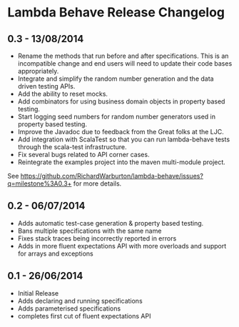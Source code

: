 Lambda Behave Release Changelog
===============================

0.3 - 13/08/2014
----------------

 * Rename the methods that run before and after specifications. This is an incompatible change and end users will need
 to update their code bases appropriately.
 * Integrate and simplify the random number generation and the data driven testing APIs.
 * Add the ability to reset mocks.
 * Add combinators for using business domain objects in property based testing.
 * Start logging seed numbers for random number generators used in property based testing.
 * Improve the Javadoc due to feedback from the Great folks at the LJC.
 * Add integration with ScalaTest so that you can run lambda-behave tests through the scala-test infrastructure.
 * Fix several bugs related to API corner cases.
 * Reintegrate the examples project into the maven multi-module project.

See https://github.com/RichardWarburton/lambda-behave/issues?q=milestone%3A0.3+ for more details.

0.2 - 06/07/2014
----------------

 * Adds automatic test-case generation & property based testing.
 * Bans multiple specifications with the same name
 * Fixes stack traces being incorrectly reported in errors
 * Adds in more fluent expectations API with more overloads and support for arrays and exceptions

0.1 - 26/06/2014
----------------

 * Initial Release
 * Adds declaring and running specifications
 * Adds parameterised specifications
 * completes first cut of fluent expectations API
